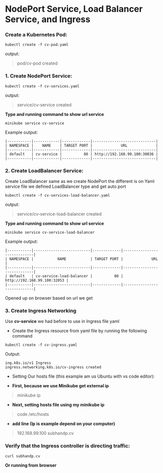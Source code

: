 # NodePort Service, Load Balancer Service, and Ingress

###  Create a Kubernetes Pod:
```
kubectl create -f cv-pod.yaml
```
output:
> pod/cv-pod created

### 1. Create NodePort Service:
```
kubectl create -f cv-services.yaml
```
output:
> service/cv-service created

**Type and running command to show url service**
```
minikube service cv-service
```
Example output:
```
|-----------|------------|-------------|-----------------------------|
| NAMESPACE |    NAME    | TARGET PORT |             URL             |
|-----------|------------|-------------|-----------------------------|
| default   | cv-service |          80 | http://192.168.99.100:30036 |
|-----------|------------|-------------|-----------------------------|
```
### 2. Create LoadBalancer Service:

Create LoadBalancer same as we create NodePort the different is on Yaml service file we defined LoadBalancer type and get auto port

```
kubectl create -f cv-services-load-balancer.yaml
```
output:
> service/cv-service-load-balancer created

**Type and running command to show url service**
```
minikube service cv-service-load-balancer
```
Example output:
```
|-----------|--------------------------|-------------|-----------------------------|
| NAMESPACE |           NAME           | TARGET PORT |             URL             |
|-----------|--------------------------|-------------|-----------------------------|
| default   | cv-service-load-balancer |          80 | http://192.168.99.100:32053 |
|-----------|--------------------------|-------------|-----------------------------|
```
Opened up on browser based on url we get

### 3. Create Ingress Networking

Use **cv-service** we had before to use in Ingress file yaml

* Create the Ingress resource from yaml file by running the following command

```
kubectl create -f cv-ingress.yaml
```

Output:
```
ing.k8s.io/v1 Ingress
ingress.networking.k8s.io/cv-ingress created
```
* Setting Our hosts file (this example am us Ubuntu with vs code editor):

- **First, because we use Minikube get external ip**
> minikube ip
- **Next, setting hosts file using my minikube ip**
> code /etc/hosts
- **add line (Ip is example depend on your computer)**
> 192.168.99.100 subhandp.cv

### Verify that the Ingress controller is directing traffic:
```
curl subhandp.cv
```

**Or running from browser**

